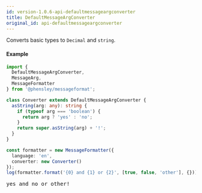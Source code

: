 ```yaml
---
id: version-1.0.6-api-defaultmessageargconverter
title: DefaultMessageArgConverter
original_id: api-defaultmessageargconverter
---
```


Converts basic types to `Decimal` and `string`.

#### Example

```typescript
import {
  DefaultMessageArgConverter,
  MessageArg,
  MessageFormatter
} from '@phensley/messageformat';

class Converter extends DefaultMessageArgConverter {
  asString(arg: any): string {
    if (typeof arg === 'boolean') {
      return arg ? 'yes' : 'no';
    }
    return super.asString(arg) + '!';
  }
}

const formatter = new MessageFormatter({
  language: 'en',
  converter: new Converter()
});
log(formatter.format('{0} and {1} or {2}', [true, false, 'other'], {}));
```
<pre class="output">
yes and no or other!
</pre>

